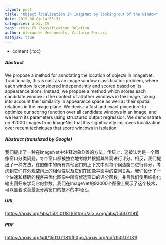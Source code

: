 ```yaml
---
layout: post
title: "Object localization in ImageNet by looking out of the window"
date: 2015-08-04 14:55:33
categories: arXiv_CV
tags: arXiv_CV Classification Relation
author: Alexander Vezhnevets, Vittorio Ferrari
mathjax: true
---
```


* content
{:toc}

##### Abstract
We propose a method for annotating the location of objects in ImageNet. Traditionally, this is cast as an image window classification problem, where each window is considered independently and scored based on its appearance alone. Instead, we propose a method which scores each candidate window in the context of all other windows in the image, taking into account their similarity in appearance space as well as their spatial relations in the image plane. We devise a fast and exact procedure to optimize our scoring function over all candidate windows in an image, and we learn its parameters using structured output regression. We demonstrate on 92000 images from ImageNet that this significantly improves localization over recent techniques that score windows in isolation.

##### Abstract (translated by Google)
我们提出了一种在ImageNet中注释对象位置的方法。传统上，这被认为是一个图像窗口分类问题，每个窗口都被独立地考虑并根据其外观进行评分。相反，我们提出了一种方法，在图像中的所有其他窗口的上下文中对每个候选窗口进行评分，考虑到它们在外观空间上的相似性以及它们在图像平面中的空间关系。我们设计了一个快速和精确的程序来优化图像中所有候选窗口的评分函数，并且我们使用结构化输出回归来学习它的参数。我们在ImageNet的92000个图像上展示了这个技术，可以显着改善最近分离窗口的技术的本地化。

##### URL
[https://arxiv.org/abs/1501.01181](https://arxiv.org/abs/1501.01181)

##### PDF
[https://arxiv.org/pdf/1501.01181](https://arxiv.org/pdf/1501.01181)


